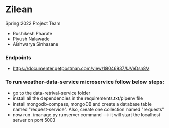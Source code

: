 # Zilean
Spring 2022 Project Team

- Rushikesh Pharate
- Piyush Nalawade
- Aishwarya Sinhasane


### Endpoints
- https://documenter.getpostman.com/view/18046937/UVeDsn8V
### To run weather-data-service microservice follow below steps:

- go to the data-retrival-service folder
- install all the dependencies in the requirements.txt/pipenv file
- install mongodb-compass, mongoDB and create a database table named "request-service". Also, create one collection named "requests"
- now run ./manage.py runserver command --> it will start the localhost server on port 5003 




